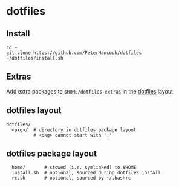# dotfiles

## <a name-="install"></a>Install

```
cd ~
git clone https://github.com/PeterHancock/dotfiles
~/dotfiles/install.sh
```

## Extras

Add extra packages to `$HOME/dotfiles-extras` in the [dotfiles](#dotfiles-layout) layout

## <a name="dotfiles-layout"></a>dotfiles layout

```
dotfiles/
  <pkg>/  # directory in dotfiles package layout
          # <pkg> cannot start with '.'
```

## <a name="dotfiles-package-layout"></a>dotfiles package layout

```
  home/       # stowed (i.e. symlinked) to $HOME
  install.sh  # optional, sourced during dotfiles install
  rc.sh       # optional, sourced by ~/.bashrc
```
